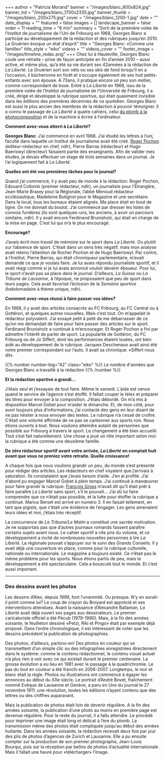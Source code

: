 +++
author = "Patricia Morand"
banner = "/images/blanc_600x824.jpg"
banner_hd = "/images/blanc_1700x2335.jpg"
banner_thumb = "/images/blanc_200x275.jpg"
cover = "/images/blanc_1200-1.jpg"
date = ""
date_display = ""
featured = false
images = []
landscape_banner = false
order = 11
reading_time = "6 min"
summary = "Sorti de la première volée de l’Institut de journalisme de l’Uni de Fribourg en 1968, Georges Blanc a participé au développement de la rédaction et des rubriques jusqu’en 2010. Le Gruérien évoque un état d’esprit"
title = "Georges Blanc: «Comme  une  famille»"
title_style = "eiko"
videos = ""
videos_cover = ""
footer_image = "/images/timeline_redac.png"
+++
Chez lui à Hauteville, Georges Blanc coule une retraite – prise de façon anticipée en fin d’année 2010 – aussi active, et même plus, qu’a été sa vie durant ses 42années à la rédaction de _La Liberté_. Le Gruérien sort son vélo ou ses skis de fond lorsqu’il en a l’occasion, il bûcheronne en forêt et s’occupe également de ses huit petits-enfants avec son épouse. A 73ans, il pratique encore un peu son métier, comme correspondant de boxe. Entré à _La Liberté_ en 1968, issu de la première volée de l’Institut de journalisme de l’Université de Fribourg, il a créé, dirigé et développé la rubrique sportive, qui était quasiment invisible dans les éditions des premières décennies de ce quotidien. Georges Blanc est aussi le plus ancien des membres de la rédaction à pouvoir témoigner. Il a connu le passage de _La Liberté_ à quatre cahiers, celui [du plomb à la photocomposition](https://150ans.lalib.ch/article/un-metier-qui-a-beaucoup-change/) et de la machine à écrire à l’ordinateur.

**Comment avez-vous atterri à _La Liberté_?**

**Georges Blanc**: J’ai commencé en avril 1968. J’ai étudié les lettres à l’uni, faculté dans laquelle un Institut de journalisme avait été créé. [Roger Pochon](https://150ans.lalib.ch/article/la-griffe-des-redacteurs-en-chef-partie-2/) (éditeur-rédacteur en chef, ndlr), Pierre Barras (rédacteur) et Hugo Baeriswyl (directeur) faisaient partie des enseignants. Afin de valider mes études, je devais effectuer un stage de trois semaines dans un journal. Je l’ai logiquement fait à _La Liberté_.

**Quelles ont été vos premières tâches pour le journal?**

Quand j’ai commencé, il y avait peu de monde à la rédaction: Roger Pochon, Edouard Collomb (premier rédacteur, ndlr), un journaliste pour l’Etrangère, Jean-Marie Brasey pour la Régionale, l’abbé Menoud rédacteur ecclésiastique, Madeleine Butignot pour le Magazine et une secrétaire. Dans le local, tous les bureaux étaient alignés. Ma place était en bout de ligne. On me donnait du boulot. J’ai commencé par dresser les listes de convois funèbres (ils sont quelques-uns, les anciens, à avoir un parcours similaire, ndlr). Il y avait encore Ferdinand Brunisholz, qui était en charge de la mise en page. C’est lui qui m’a le plus encouragé.

**Encouragé?**

J’avais écrit mon travail de mémoire sur le sport dans _La Liberté_. Ou plutôt sur l’absence de sport. C’était dans un sens très négatif, mais mon analyse avait retenu l’attention de Rocher Pochon et de Hugo Baeriswyl. Par contre, à l’Institut, Pierre Barras, qui était chroniqueur parlementaire, m’avait demandé ce que je voulais faire. Je lui avais répondu journaliste sportif, et il avait réagi comme si je lui avais annoncé vouloir devenir éboueur. Pour lui, le sport n’avait pas sa place dans le journal. D’ailleurs, _La Suisse_ ou _La Tribune de Lausanne_, à l’époque, ne proposaient que peu de sport dans leurs pages. Cela avait favorisé l’éclosion de la _Semaine sportive_ (hebdomadaire à thème unique, ndlr).

**Comment avez-vous réussi à faire passer vos idées?**

En 1968, il y avait des articles consacrés au FC Fribourg, au FC Central ou à Gottéron, et quelques autres nouvelles. Mais c’est tout. On m’appelait le rédacteur polyvalent. J’ai essayé petit à petit de me débarrasser de ce qu’on me demandait de faire pour faire passer des articles sur le sport. Ferdinand Brunisholz a continué à m’encourager. Et Roger Pochon a fini par admettre l’intérêt de parler de sport. La popularité de Gottéron, du FC Fribourg ou de Jo Siffert, dont les performances étaient louées, ont bien aidé au développement de la rubrique. Jacques Deschenaux avait ainsi été notre premier correspondant sur l’auto. Il avait sa chronique: «Siffert nous dit».

{{% number number-big="42" class="eiko" %}} Le nombre d'années que Georges Blanc a travaillé à la rédaction {{% /number %}}

**Et la rédaction sportive a grandi…**

J’étais seul et j’essayais de tout faire. Même le samedi. L’aide est venue quand le service de l’agence s’est étoffé. Il fallait couper le télex et préparer les titres pour envoyer à la composition. J’étais débordé. On m’a mis à disposition Marcel Gobet pour m’aider le dimanche. Et, de mon côté, pour avoir toujours plus d’informations, j’ai contacté des gens en leur disant de ne pas hésiter à nous envoyer des textes. Le rubrique n’a cessé de croître. C’était une volonté affirmée de ne pas se cantonner aux sports rois. Nous étions ouverts à tout. Nous voulions atteindre autant de personnes que possible sur Fribourg à travers le sport. Le changement a été bien accueilli. Tout s’est fait naturellement. Une chose a joué un rôle important selon moi: la rubrique a été comme une deuxième famille.

**De zéro rédacteur sportif avant votre arrivée, _La Liberté_ en comptait huit avant que vous ne preniez votre retraite. Quelle croissance!**

A chaque fois que nous voulions grandir un peu, du monde s’est présenté pour rédiger des articles. Les rédacteurs en chef voyaient que j’arrivais à saturation. Ils constataient que j’avais besoin d’aide. J’en ai profité. J’ai d’abord pu engager Marcel Gobet à plein temps. J’ai continué à manœuvrer pour faire grandir la rubrique. [François Gross](https://150ans.lalib.ch/article/la-griffe-des-redacteurs-en-chef-partie-2/) m’avait dit qu’il était prêt à faire paraître _La Liberté_ sans sport, s’il le pouvait… J’ai dû lui faire comprendre que ce n’était pas possible, et la lutte pour étoffer la rubrique a continué. Marius Berset est arrivé en numéro 3. Il en faisait tellement, en tant que pigiste, que c’était une évidence de l’engager. Les gens amenaient leurs idées et moi, j’étais très réceptif.

La concurrence de _La Tribune/Le Matin_ a constitué une sacrée motivation. Je ne supportais pas que d’autres journaux romands fassent paraître certains sujets avant nous. Le cahier sportif a vite pris du volume, et ce développement a incité de nombreuses nouvelles personnes à lire _La Liberté_. La régionale pouvait s’appuyer sur le suivi des Grands Conseils. Il y avait déjà une couverture en place, comme pour la rubrique culturelle, nationale ou internationale. Le magazine a toujours existé. Ce n’était pas le même problème pour les sports. Nous étions partis de peu, mais le développement a été spectaculaire. Cela a bousculé tout le monde. Et c’est aussi important.

***

### Des dessins avant les photos

Les dessins d’Alex, depuis 1999, font l’unanimité. Ou presque. N’y en aurait-il point comme lui? Le coup de crayon du Broyard est apprécié et ses interventions attendues. Avant la naissance d’Alexandre Ballaman, _La Liberté_ avait déjà ouvert ses pages aux dessinateurs. Le premier caricaturiste officiel a été Pécub (1979-1990). Mais, à la fin des années soixante, le feuilleton dessiné «Petzi, Riki et Pingo» était par exemple déjà proposé. Dans l’ordre chronologique, il est intéressant de noter que les dessins précèdent la publication de photographies.

Des photos, d’ailleurs, parlons-en! Des photos en couleur qui se transmettent d’un simple clic ou des infographies enregistrées directement dans le système: comme le contenu rédactionnel, le contenu visuel actuel n’a plus rien à voir avec ce qui existait durant le premier centenaire. La grosse évolution a eu lieu en 1981 avec le passage à la quadrichromie. Le pas du tout en couleur a été franchi en 2006-2007. Longtemps, le noir et blanc était la règle. Photos ou illustrations ont commencé à égayer les annonces au début du XXe siècle. Le portrait d’André Bovet, fraîchement nommé Evêque de Lausanne et Genève, a paru en Une du journal le 27 novembre 1911: une révolution, toutes les éditions n’ayant contenu que des lettres ou des chiffres auparavant.

Mais la publication de photos était loin de devenir régulière. A la fin des années soixante, la publication d’une photo au moins en première page est devenue régulière. Pour le reste du journal, il a fallu attendre. Le procédé pour imprimer une image était long et délicat à l’ère du plomb. La transmission même des photos était compliquée jusqu’au début des années huitante. Dans les années soixante, la rédaction recevait deux fois par jour des plis de photos d’agences de Zurich et Lausanne. Elle a pu ensuite compter sur la production de son premier photographe, Jean-Louis Bourqui, puis sur la réception par belino de photos d’actualité internationale. Mais il fallait une heure pour «télécharger» l’image.